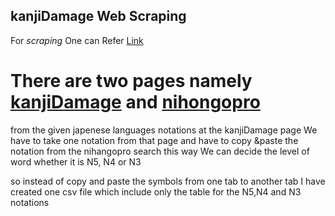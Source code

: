 ## kanjiDamage Web Scraping 

For *scraping* One can Refer [Link](https://www.edureka.co/blog/web-scraping-with-python/) 

# There are two pages namely [kanjiDamage](http://www.kanjidamage.com/kanji) and [nihongopro](https://www.nihongo-pro.com/kanji-pal/list/jlpt)

from the given japenese languages notations at the kanjiDamage page We have to take one notation from that page and have to 
copy &paste the notation from the nihangopro search this way We can decide the level of word whether it is N5, N4 or N3


so instead of copy and paste the symbols from one tab to another tab I have created one csv file which include only the table for the 
N5,N4 and N3 notations 
